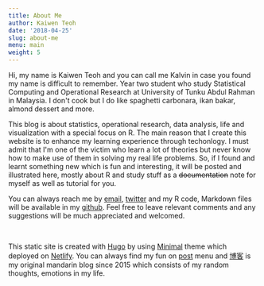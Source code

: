 ```yaml
---
title: About Me
author: Kaiwen Teoh
date: '2018-04-25'
slug: about-me
menu: main
weight: 5
---
```


  Hi, my name is Kaiwen Teoh and you can call me Kalvin in case you found my name is difficult to remember. Year two student who study Statistical Computing and Operational Research at University of Tunku Abdul Rahman in Malaysia. I don't cook but I do like spaghetti carbonara, ikan bakar, almond dessert and more. 
  
  This blog is about statistics, operational research, data analysis, life and visualization with a special focus on R. The main reason that I create this website is to enhance my learning experience through techonlogy. I must admit that I'm one of the victim who learn a lot of theories but never know how to make use of them in solving my real life problems. So, if I found and learnt something new which is fun and interesting, it will be posted and illustrated here, mostly about R and study stuff as a ~~documentation~~ note for myself as well as tutorial for you.
  
  You can always reach me by [email](kalvin_kaiwen@hotmail.com), [twitter](https://twitter.com/Kalvin_kaiwen) and my R code, Markdown files will be available in my [github](https://github.com/Kaiwenteoh/museum-inside-stomach). Feel free to leave relevant comments and any suggestions will be much appreciated and welcomed.
  
<br>


  This static site is created with [Hugo](https://gohugo.io/) by using [Minimal](https://github.com/calintat/minimal) theme which deployed on [Netlify](https://www.netlify.com/). You can always find my fun on [post](http://kaiwen-teoh.netlify.com/post/) menu and [博客](http://kalvinkaiwen.blogspot.my/) is my original mandarin blog since 2015 which consists of my random thoughts, emotions in my life. 


  
